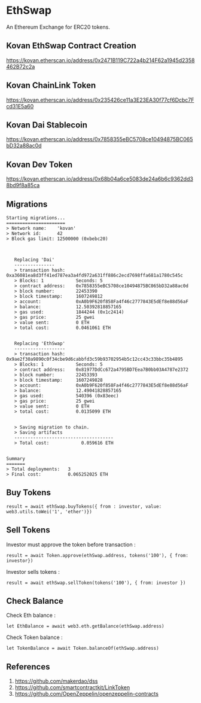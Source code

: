# EthSwap

An Ethereum Exchange for ERC20 tokens.

## Kovan EthSwap Contract Creation

https://kovan.etherscan.io/address/0x2471B119C722a4b214F62a1945d2358462B72c2a

## Kovan ChainLink Token

https://kovan.etherscan.io/address/0x235426ce11a3E23EA30f77cf6Dcbc7Fcd31E5a60


## Kovan Dai Stablecoin

https://kovan.etherscan.io/address/0x7858355eBC5708ce10494875BC065bD32a88ac0d

## Kovan Dev Token

https://kovan.etherscan.io/address/0x68b04a6ce5083de24a6b6c9362dd38bd9f8a85ca


## Migrations

```
Starting migrations...
======================
> Network name:    'kovan'
> Network id:      42
> Block gas limit: 12500000 (0xbebc20)



   Replacing 'Dai'
   ---------------
   > transaction hash:    0xa36081ea8d3ff41ed787ea3a4fd972a631ff886c2ecd7698ffa681a1780c545c
   > Blocks: 1            Seconds: 5
   > contract address:    0x7858355eBC5708ce10494875BC065bD32a88ac0d
   > block number:        22453390
   > block timestamp:     1607249812
   > account:             0xA0b9F620f858Fa4f46c2777843E5dEf8e88d56aF
   > balance:             12.50392818857165
   > gas used:            1844244 (0x1c2414)
   > gas price:           25 gwei
   > value sent:          0 ETH
   > total cost:          0.0461061 ETH


   Replacing 'EthSwap'
   -------------------
   > transaction hash:    0x9ae2f30a9890c0f34cbe9d6cabbfd3c59b93702954b5c12cc43c33bbc35b4895
   > Blocks: 1            Seconds: 5
   > contract address:    0x81977DdCc672a4795BD7Eea7B0bb03A4787e2372
   > block number:        22453393
   > block timestamp:     1607249828
   > account:             0xA0b9F620f858Fa4f46c2777843E5dEf8e88d56aF
   > balance:             12.49041828857165
   > gas used:            540396 (0x83eec)
   > gas price:           25 gwei
   > value sent:          0 ETH
   > total cost:          0.0135099 ETH


   > Saving migration to chain.
   > Saving artifacts
   -------------------------------------
   > Total cost:            0.059616 ETH


Summary
=======
> Total deployments:   3
> Final cost:          0.065252025 ETH

```

## Buy Tokens

```result = await ethSwap.buyTokens({ from : investor, value: web3.utils.toWei('1', 'ether')}) ```

## Sell Tokens

Investor must approve the token before transaction :

```result = await Token.approve(ethSwap.address, tokens('100'), { from: investor})```

Investor sells tokens :

```result = await ethSwap.sellToken(tokens('100'), { from: investor })```

## Check Balance

Check Eth balance :

```let EthBalance = await web3.eth.getBalance(ethSwap.address)```


Check Token balance :

```let TokenBalance = await Token.balanceOf(ethSwap.address)```

## References 

1. https://github.com/makerdao/dss
2. https://github.com/smartcontractkit/LinkToken
3. https://github.com/OpenZeppelin/openzeppelin-contracts
